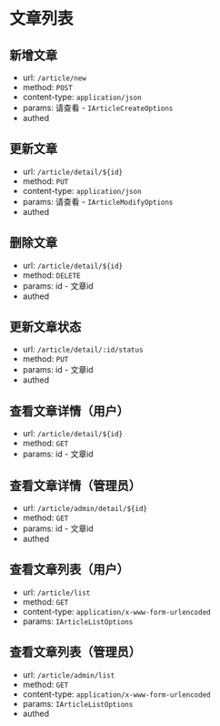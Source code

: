 # 文章列表

## 新增文章

- url: `/article/new`
- method: `POST`
- content-type: `application/json`
- params: 请查看 - `IArticleCreateOptions`
- authed

## 更新文章

- url: `/article/detail/${id}`
- method: `PUT`
- content-type: `application/json`
- params: 请查看 - `IArticleModifyOptions`
- authed

## 删除文章

- url: `/article/detail/${id}`
- method: `DELETE`
- params: id - 文章id
- authed

## 更新文章状态

- url: `/article/detail/:id/status`
- method: `PUT`
- params: id - 文章id
- authed

## 查看文章详情（用户）

- url: `/article/detail/${id}`
- method: `GET`
- params: id - 文章id

## 查看文章详情（管理员）

- url: `/article/admin/detail/${id}`
- method: `GET`
- params: id - 文章id
- authed

## 查看文章列表（用户）

- url: `/article/list`
- method: `GET`
- content-type: `application/x-www-form-urlencoded`
- params: `IArticleListOptions`

## 查看文章列表（管理员）

- url: `/article/admin/list`
- method: `GET`
- content-type: `application/x-www-form-urlencoded`
- params: `IArticleListOptions`
- authed
